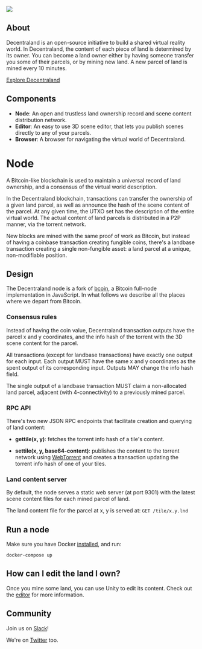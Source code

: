 ![](https://raw.githubusercontent.com/decentraland/web/gh-pages/img/banner.png)

## About

Decentraland is an open-source initiative to build a shared virtual reality
world. In Decentraland, the content of each piece of land is determined by its
owner. You can become a land owner either by having someone transfer you some
of their parcels, or by mining new land. A new parcel of land is mined every 10
minutes.

[Explore Decentraland](https://decentraland.org/app/)

## Components

* **Node**: An open and trustless land ownership record and scene content distribution network.
* **Editor**: An easy to use 3D scene editor, that lets you publish scenes directly to any of your parcels.
* **Browser**: A browser for navigating the virtual world of Decentraland.

# Node

A Bitcoin-like blockchain is used to maintain a universal record of land
ownership, and a consensus of the virtual world description.

In the Decentraland blockchain, transactions can transfer the ownership of a
given land parcel, as well as announce the hash of the scene content of the
parcel. At any given time, the UTXO set has the description of the entire
virtual world. The actual content of land parcels is distributed in a P2P
manner, via the torrent network.

New blocks are mined with the same proof of work as Bitcoin, but instead of
having a coinbase transaction creating fungible coins, there's a landbase
transaction creating a single non-fungible asset: a land parcel at a unique,
non-modifiable position.

## Design

The Decentraland node is a fork of [bcoin](https://github.com/bcoin-org/bcoin),
a Bitcoin full-node implementation in JavaScript. In what follows we describe
all the places where we depart from Bitcoin.

### Consensus rules

Instead of having the coin value, Decentraland transaction outputs have the
parcel x and y coordinates, and the info hash of the torrent with the 3D
scene content for the parcel.

All transactions (except for landbase transactions) have exactly one output for
each input. Each output MUST have the same x and y coordinates as the spent
output of its corresponding input. Outputs MAY change the info hash field.

The single output of a landbase transaction MUST claim a non-allocated land
parcel, adjacent (with 4-connectivity) to a previously mined parcel.

### RPC API

There's two new JSON RPC endpoints that facilitate creation and querying of land
content:

* **gettile(x, y)**: fetches the torrent info hash of a tile's content.

* **settile(x, y, base64-content)**: publishes the content to the torrent
network using [WebTorrent](https://github.com/feross/webtorrent) and creates a
transaction updating the torrent info hash of one of your tiles.

### Land content server

By default, the node serves a static web server (at port 9301) with the latest
scene content files for each mined parcel of land.

The land content file for the parcel at x, y is served at: `GET /tile/x.y.lnd`

## Run a node

Make sure you have Docker
[installed](https://docs.docker.com/engine/installation/), and run:

```
docker-compose up
```

## How can I edit the land I own?

Once you mine some land, you can use Unity to edit its content. Check out the
[editor](https://github.com/decentraland/bronzeage-editor) for more
information.

## Community

Join us on [Slack](https://rauchg-slackin-ueglzmcnsv.now.sh/)!

We're on [Twitter](https://twitter.com/decentraland) too.

